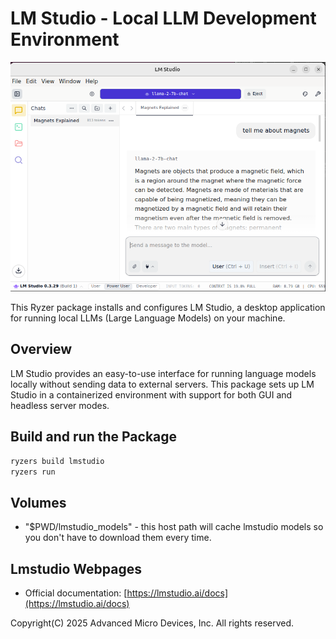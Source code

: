 # LM Studio - Local LLM Development Environment

![LM Studio Screenshot](lmstudio.png)

This Ryzer package installs and configures LM Studio, a desktop application for running local LLMs (Large Language Models) on your machine.

## Overview

LM Studio provides an easy-to-use interface for running language models locally without sending data to external servers. This package sets up LM Studio in a containerized environment with support for both GUI and headless server modes.


## Build and run the Package
```bash
ryzers build lmstudio
ryzers run
```

## Volumes
- "$PWD/lmstudio_models" - this host path will cache lmstudio models so you don't have to download them every time. 


## Lmstudio Webpages
- Official documentation: [https://lmstudio.ai/docs](https://lmstudio.ai/docs)



Copyright(C) 2025 Advanced Micro Devices, Inc. All rights reserved.